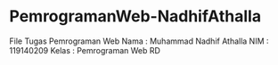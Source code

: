 # PemrogramanWeb-NadhifAthalla
File Tugas Pemrograman Web 
Nama : Muhammad Nadhif Athalla
NIM : 119140209
Kelas : Pemrograman Web RD
